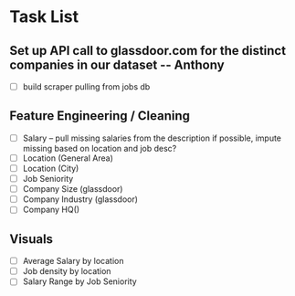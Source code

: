 # Task List

## Set up API call to glassdoor.com for the distinct companies in our dataset -- Anthony

- [ ] build scraper pulling from jobs db

## Feature Engineering / Cleaning

- [ ] Salary – pull missing salaries from the description if possible, impute missing based on location and job desc?
- [ ] Location (General Area)
- [ ] Location (City)
- [ ] Job Seniority
- [ ] Company Size (glassdoor)
- [ ] Company Industry (glassdoor)
- [ ] Company HQ()

## Visuals

- [ ] Average Salary by location
- [ ] Job density by location
- [ ] Salary Range by Job Seniority
